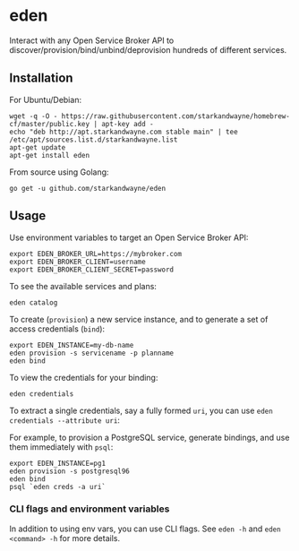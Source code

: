 # eden

Interact with any Open Service Broker API to discover/provision/bind/unbind/deprovision hundreds of different services.

## Installation

For Ubuntu/Debian:

```
wget -q -O - https://raw.githubusercontent.com/starkandwayne/homebrew-cf/master/public.key | apt-key add -
echo "deb http://apt.starkandwayne.com stable main" | tee /etc/apt/sources.list.d/starkandwayne.list
apt-get update
apt-get install eden
```

From source using Golang:

```
go get -u github.com/starkandwayne/eden
```


## Usage

Use environment variables to target an Open Service Broker API:

```
export EDEN_BROKER_URL=https://mybroker.com
export EDEN_BROKER_CLIENT=username
export EDEN_BROKER_CLIENT_SECRET=password
```

To see the available services and plans:

```
eden catalog
```

To create (`provision`) a new service instance, and to generate a set of access credentials (`bind`):

```
export EDEN_INSTANCE=my-db-name
eden provision -s servicename -p planname
eden bind
```

To view the credentials for your binding:

```
eden credentials
```

To extract a single credentials, say a fully formed `uri`, you can use `eden credentials --attribute uri`:

For example, to provision a PostgreSQL service, generate bindings, and use them immediately with `psql`:

```
export EDEN_INSTANCE=pg1
eden provision -s postgresql96
eden bind
psql `eden creds -a uri`
```

### CLI flags and environment variables

In addition to using env vars, you can use CLI flags. See `eden -h` and `eden <command> -h` for more details.
